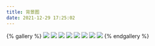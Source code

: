```yaml
---
title: 背景图
date: 2021-12-29 17:25:02
---
```

{% gallery %}
![](https://blog.huangge1199.cn/images/bg.jpeg)
![](https://blog.huangge1199.cn/post/pyControl/bg.jpeg)
![](https://blog.huangge1199.cn/post/pyListSort/bg.jpeg)
![](https://blog.huangge1199.cn/post/jpaCompositePK/bg.jpg)
![](https://blog.huangge1199.cn/post/nexusCreate/bg.jpeg)
![](https://blog.huangge1199.cn/post/sublimeText4Purchase/bg.jpeg)
![](https://blog.huangge1199.cn/post/day20220118/bg.jpeg)
![](https://blog.huangge1199.cn/post/day20220119/bg.jpeg)
{% endgallery %}
